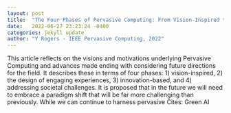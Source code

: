 ```yaml
---
layout: post
title:  "The Four Phases of Pervasive Computing: From Vision-Inspired to Societal-Challenged"
date:   2022-06-27 23:23:24 -0400
categories: jekyll update
author: "Y Rogers - IEEE Pervasive Computing, 2022"
---
```

This article reflects on the visions and motivations underlying Pervasive Computing and advances made ending with considering future directions for the field. It describes these in terms of four phases: 1) vision-inspired, 2) the design of engaging experiences, 3) innovation-based, and 4) addressing societal challenges. It is proposed that in the future we will need to embrace a paradigm shift that will be far more challenging than previously. While we can continue to harness pervasive  Cites: Green AI